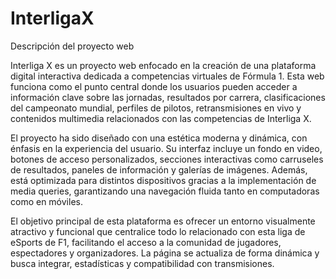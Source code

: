 # InterligaX
Descripción del proyecto web

Interliga X es un proyecto web enfocado en la creación de una plataforma digital interactiva dedicada a competencias virtuales de Fórmula 1. Esta web funciona como el punto central donde los usuarios pueden acceder a información clave sobre las jornadas, resultados por carrera, clasificaciones del campeonato mundial, perfiles de pilotos, retransmisiones en vivo y contenidos multimedia relacionados con las competencias de Interliga X.

El proyecto ha sido diseñado con una estética moderna y dinámica, con énfasis en la experiencia del usuario. Su interfaz incluye un fondo en video, botones de acceso personalizados, secciones interactivas como carruseles de resultados, paneles de información y galerías de imágenes. Además, está optimizada para distintos dispositivos gracias a la implementación de media queries, garantizando una navegación fluida tanto en computadoras como en móviles.

El objetivo principal de esta plataforma es ofrecer un entorno visualmente atractivo y funcional que centralice todo lo relacionado con esta liga de eSports de F1, facilitando el acceso a la comunidad de jugadores, espectadores y organizadores. La página se actualiza de forma dinámica y busca integrar, estadísticas y compatibilidad con transmisiones.
